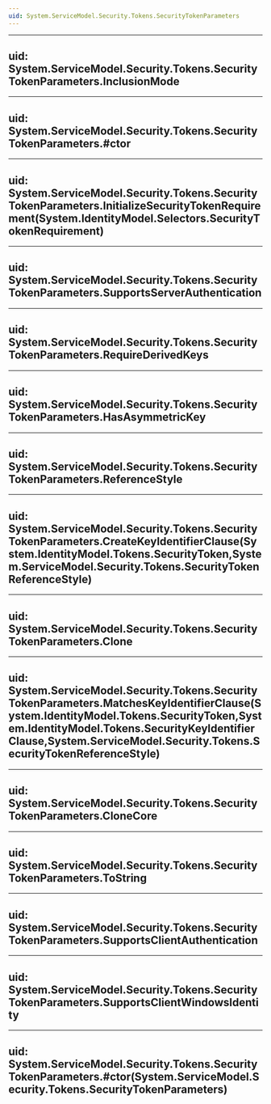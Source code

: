 ```yaml
---
uid: System.ServiceModel.Security.Tokens.SecurityTokenParameters
---
```


---
uid: System.ServiceModel.Security.Tokens.SecurityTokenParameters.InclusionMode
---

---
uid: System.ServiceModel.Security.Tokens.SecurityTokenParameters.#ctor
---

---
uid: System.ServiceModel.Security.Tokens.SecurityTokenParameters.InitializeSecurityTokenRequirement(System.IdentityModel.Selectors.SecurityTokenRequirement)
---

---
uid: System.ServiceModel.Security.Tokens.SecurityTokenParameters.SupportsServerAuthentication
---

---
uid: System.ServiceModel.Security.Tokens.SecurityTokenParameters.RequireDerivedKeys
---

---
uid: System.ServiceModel.Security.Tokens.SecurityTokenParameters.HasAsymmetricKey
---

---
uid: System.ServiceModel.Security.Tokens.SecurityTokenParameters.ReferenceStyle
---

---
uid: System.ServiceModel.Security.Tokens.SecurityTokenParameters.CreateKeyIdentifierClause(System.IdentityModel.Tokens.SecurityToken,System.ServiceModel.Security.Tokens.SecurityTokenReferenceStyle)
---

---
uid: System.ServiceModel.Security.Tokens.SecurityTokenParameters.Clone
---

---
uid: System.ServiceModel.Security.Tokens.SecurityTokenParameters.MatchesKeyIdentifierClause(System.IdentityModel.Tokens.SecurityToken,System.IdentityModel.Tokens.SecurityKeyIdentifierClause,System.ServiceModel.Security.Tokens.SecurityTokenReferenceStyle)
---

---
uid: System.ServiceModel.Security.Tokens.SecurityTokenParameters.CloneCore
---

---
uid: System.ServiceModel.Security.Tokens.SecurityTokenParameters.ToString
---

---
uid: System.ServiceModel.Security.Tokens.SecurityTokenParameters.SupportsClientAuthentication
---

---
uid: System.ServiceModel.Security.Tokens.SecurityTokenParameters.SupportsClientWindowsIdentity
---

---
uid: System.ServiceModel.Security.Tokens.SecurityTokenParameters.#ctor(System.ServiceModel.Security.Tokens.SecurityTokenParameters)
---
